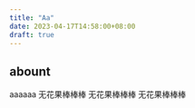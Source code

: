 ```yaml
---
title: "Aa"
date: 2023-04-17T14:58:00+08:00
draft: true
---
```


## abount 


aaaaaa
无花果棒棒棒
无花果棒棒棒
无花果棒棒棒
